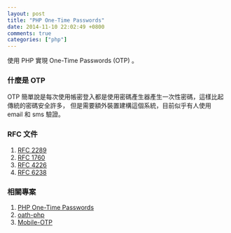 ```yaml
---
layout: post
title: "PHP One-Time Passwords"
date: 2014-11-10 22:02:49 +0800
comments: true
categories: ["php"]
---
```


使用 PHP 實現 One-Time Passwords (OTP) 。

<!-- more -->


### 什麼是 OTP
OTP 簡單說是每次使用帳密登入都是使用密碼產生器產生一次性密碼，這樣比起傳統的密碼安全許多，
但是需要額外裝置建構這個系統，目前似乎有人使用 email 和 sms 驗證。


### RFC 文件
1. [RFC 2289]
2. [RFC 1760]
3. [RFC 4226]
4. [RFC 6238]


### 相關專案
1. [PHP One-Time Passwords]
2. [oath-php]
3. [Mobile-OTP]

[PHP One-Time Passwords]:http://sourceforge.net/projects/php-otp/
[oath-php]:https://github.com/rbakels/oath-php
[Mobile-OTP]:http://motp.sourceforge.net/
[RFC 2289]:http://tools.ietf.org/html/rfc2289
[RFC 1760]:http://tools.ietf.org/html/rfc1760
[RFC 4226]:http://tools.ietf.org/html/rfc4226
[RFC 6238]:http://tools.ietf.org/html/rfc6238